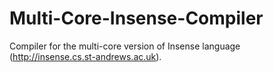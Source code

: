 Multi-Core-Insense-Compiler
===========================

Compiler for the multi-core version of Insense language (http://insense.cs.st-andrews.ac.uk).
